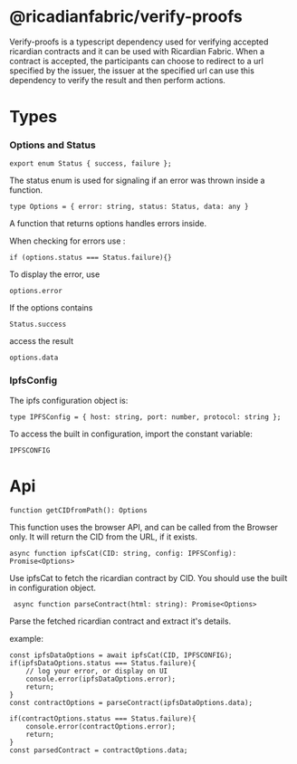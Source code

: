 # @ricadianfabric/verify-proofs

Verify-proofs is a typescript dependency used for verifying accepted ricardian contracts and it can be used with Ricardian Fabric. When a contract is accepted, the participants can choose to redirect to a url specified by the issuer, the issuer at the specified url can use this dependency to verify the result and then perform actions.



# Types

### Options and Status

    export enum Status { success, failure };
The status enum is used for signaling if an error was thrown inside a function.

    type Options = { error: string, status: Status, data: any }

A function that returns options handles errors inside.

When checking for errors use :

    if (options.status === Status.failure){}

To display the error, use 
    
    options.error

If the options contains 

    Status.success
    
access the result 

    options.data

### IpfsConfig

The ipfs configuration object is:

    type IPFSConfig = { host: string, port: number, protocol: string };

To access the built in configuration, import the constant variable:

    IPFSCONFIG

# Api

    function getCIDfromPath(): Options 

This function uses the browser API, and can be called from the Browser only. It will return the CID from the URL, if it exists.




    async function ipfsCat(CID: string, config: IPFSConfig): Promise<Options> 

Use ipfsCat to fetch the ricardian contract by CID. You should use the built in configuration object.


     async function parseContract(html: string): Promise<Options>

Parse the fetched ricardian contract and extract it's details. 

example:

    const ipfsDataOptions = await ipfsCat(CID, IPFSCONFIG);
    if(ipfsDataOptions.status === Status.failure){
        // log your error, or display on UI
        console.error(ipfsDataOptions.error);
        return;
    }
    const contractOptions = parseContract(ipfsDataOptions.data);

    if(contractOptions.status === Status.failure){
        console.error(contractOptions.error);
        return;
    }
    const parsedContract = contractOptions.data;


